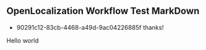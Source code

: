## OpenLocalization Workflow Test MarkDown
* 90291c12-83cb-4468-a49d-9ac04226885f 
thanks!

Hello world